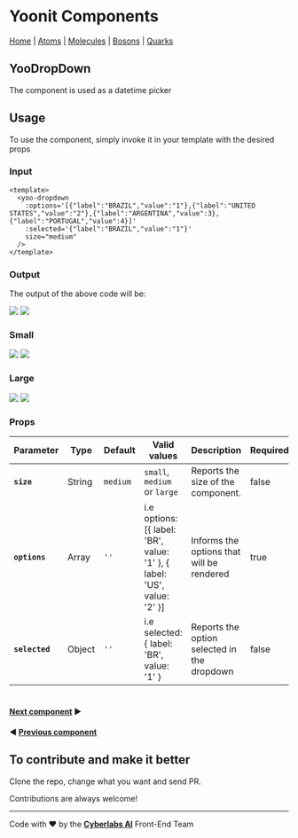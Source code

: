 # Yoonit Components

[Home](https://github.com/Yoonit-Labs/vue-yoonit-components/blob/development/README.md) | [Atoms](https://github.com/Yoonit-Labs/vue-yoonit-components/blob/development/README.md#atoms) | [Molecules](https://github.com/Yoonit-Labs/vue-yoonit-components/blob/development/README.md#molecules) | [Bosons](https://github.com/Yoonit-Labs/vue-yoonit-components/blob/development/README.md#bosons) | [Quarks](https://github.com/Yoonit-Labs/vue-yoonit-components/blob/development/README.md#quarks)

## YooDropDown

The component is used as a datetime picker

## Usage

To use the component, simply invoke it in your template with the desired props

### Input
```vue
<template>
  <yoo-dropdown
    :options='[{"label":"BRAZIL","value":"1"},{"label":"UNITED STATES","value":"2"},{"label":"ARGENTINA","value":3},{"label":"PORTUGAL","value":4}]'
    :selected='{"label":"BRAZIL","value":"1"}'
    size="medium"
  />
</template>
```
### Output

The output of the above code will be:

<img src="../../../../public/readme-img/dropdown-medium-closed.png">
<img src="../../../../public/readme-img/dropdown-medium-opened.png">

### Small

<img src="../../../../public/readme-img/dropdown-small-closed.png">
<img src="../../../../public/readme-img/dropdown-small-opened.png">

### Large

<img src="../../../../public/readme-img/dropdown-large-closed.png">
<img src="../../../../public/readme-img/dropdown-large-opened.png">

### Props

| Parameter | Type | Default | Valid values | Description | Required |
|-----------|------|------------------------|--------------|-------------|---------|
| **`size`** | String | `medium` | `small`, `medium` or `large` | Reports the size of the component. | false |
| **`options`** | Array | `''` | i.e options: [{ label: 'BR', value: '1' }, { label: 'US', value: '2' }] | Informs the options that will be rendered | true |
| **`selected`** | Object | `''` | i.e selected: { label: 'BR', value: '1' } | Reports the option selected in the dropdown | false |

#

 #### [**Next component**](../Icon/README.md) :arrow_forward:
 
 #### :arrow_backward: [**Previous component**](../CheckButton/README.md)

## To contribute and make it better

Clone the repo, change what you want and send PR.

Contributions are always welcome!

---

Code with ❤ by the [**Cyberlabs AI**](https://cyberlabs.ai/) Front-End Team
